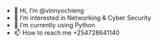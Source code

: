 - 👋 Hi, I’m @vinnyochieng
- 👀 I’m interested in Networking & Cyber Security
- 🌱 I’m currently using Python
- 📫 How to reach me +254728641140

<!---
vinnyochieng/vinnyochieng is a ✨ special ✨ repository because its `README.md` (this file) appears on your GitHub profile.
You can click the Preview link to take a look at your changes.
--->
